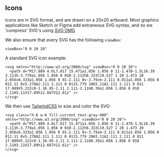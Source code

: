 ## Icons
Icons are in SVG format, and are drawn on a 20x20 artboard. Most graphics applications like Sketch or Figma add extraneous SVG syntax, and so we 'compress' SVG's using [SVG OMG](https://jakearchibald.github.io/svgomg/)

We also ensure that every SVG has the following `viewBox`:
```
viewBox="0 0 20 20"
```

A standard SVG icon example:
```
<svg xmlns="http://www.w3.org/2000/svg" viewBox="0 0 20 20">
  <path d="M17.889 4.6L7.017 15.471a1.056 1.056 0 11-1.478-1.5L16.39 3.113h-3.779a1.056 1.056 0 010-2.112h6.333C19.527 1 20 1.473 20 2.056v6.333a1.056 1.056 0 01-2.111 0v-3.79zm-2.111 8.011a1.056 1.056 0 012.11 0v5.278A2.111 2.111 0 0115.779 20H3.11A2.111 2.111 0 011 17.889V5.222c0-1.16.95-2.11 2.111-2.11H8.39a1.056 1.056 0 010 2.11H3.11V17.89h12.667V12.61z" />
</svg>
```

We then use [TailwindCSS](https://tailwindcss.com/course/working-with-svg-icons/#app) to size and color the SVG:
```
<svg class="h-6 w-6 fill-current text-gray-400" xmlns="http://www.w3.org/2000/svg" viewBox="0 0 20 20">
  <path d="M17.889 4.6L7.017 15.471a1.056 1.056 0 11-1.478-1.5L16.39 3.113h-3.779a1.056 1.056 0 010-2.112h6.333C19.527 1 20 1.473 20 2.056v6.333a1.056 1.056 0 01-2.111 0v-3.79zm-2.111 8.011a1.056 1.056 0 012.11 0v5.278A2.111 2.111 0 0115.779 20H3.11A2.111 2.111 0 011 17.889V5.222c0-1.16.95-2.11 2.111-2.11H8.39a1.056 1.056 0 010 2.11H3.11V17.89h12.667V12.61z" />
</svg>
```
